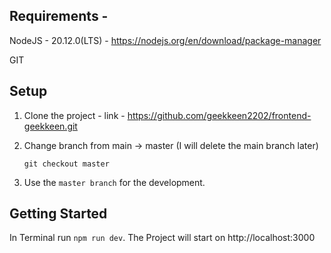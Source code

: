 ## Requirements - 
NodeJS - 20.12.0(LTS) - https://nodejs.org/en/download/package-manager

GIT 


## Setup
1. Clone the project - link - https://github.com/geekkeen2202/frontend-geekkeen.git

2. Change branch from main -> master (I will delete the main branch later) 

   <code>git checkout master</code>

3. Use the ```master branch```  for the development.

## Getting Started

 In Terminal run ```npm run dev```. The Project will start on http://localhost:3000



